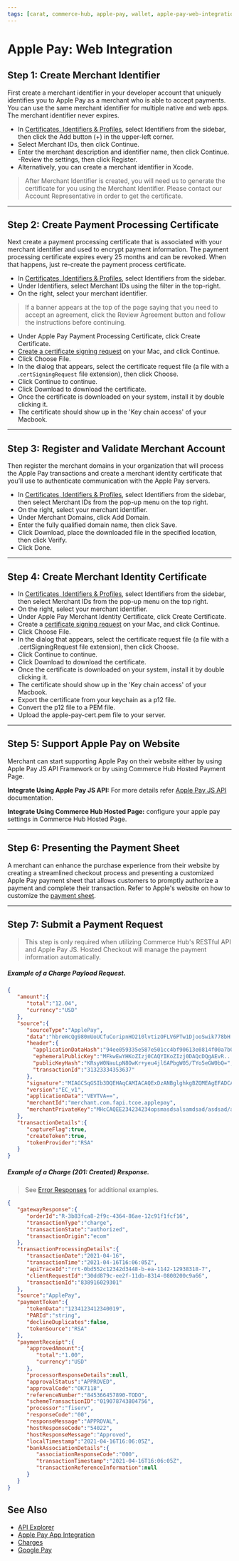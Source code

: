 ```yaml
---
tags: [carat, commerce-hub, apple-pay, wallet, apple-pay-web-integration]
---
```


# Apple Pay: Web Integration


## Step 1: Create Merchant Identifier

First create a merchant identifier in your developer account that uniquely identifies you to Apple Pay as a merchant who is able to accept payments. You can use the same merchant identifier for multiple native and web apps. The merchant identifier never expires.

- In [Certificates, Identifiers & Profiles](https://developer.apple.com/account/resources), select Identifiers from the sidebar, then click the Add button (+) in the upper-left corner.
- Select Merchant IDs, then click Continue.
- Enter the merchant description and identifier name, then click Continue.
-Review the settings, then click Register.
- Alternatively, you can create a merchant identifier in Xcode.

<!-- theme: warning -->
>
> After Merchant Identifier is created, you will need us to generate the certificate for you using the Merchant Identifier. Please contact our Account Representative in order to get the certificate.

---

## Step 2: Create Payment Processing Certificate

Next create a payment processing certificate that is associated with your merchant identifier and used to encrypt payment information. The payment processing certificate expires every 25 months and can be revoked. When that happens, just re-create the payment process certificate.

- In [Certificates, Identifiers & Profiles](https://developer.apple.com/account/resources), select Identifiers from the sidebar.
- Under Identifiers, select Merchant IDs using the filter in the top-right.
- On the right, select your merchant identifier.
> If a banner appears at the top of the page saying that you need to accept an agreement, click the Review Agreement button and follow the instructions before continuing.
- Under Apple Pay Payment Processing Certificate, click Create Certificate.
- [Create a certificate signing request](https://help.apple.com/developer-account/#/devbfa00fef7?sub=dev103e030bb) on your Mac, and click Continue.
- Click Choose File.
- In the dialog that appears, select the certificate request file (a file with a .`certSigningRequest` file extension), then click Choose.
- Click Continue to continue.
- Click Download to download the certificate.
- Once the certificate is downloaded on your system, install it by double clicking it.
- The certificate should show up in the 'Key chain access' of your Macbook.

---


## Step 3: Register and Validate Merchant Account

Then register the merchant domains in your organization that will process the Apple Pay transactions and create a merchant identity certificate that you’ll use to authenticate communication with the Apple Pay servers.


- In [Certificates, Identifiers & Profiles](https://developer.apple.com/account/resources), select Identifiers from the sidebar, then select Merchant IDs from the pop-up menu on the top right.
- On the right, select your merchant identifier.
- Under Merchant Domains, click Add Domain.
- Enter the fully qualified domain name, then click Save.
- Click Download, place the downloaded file in the specified location, then click Verify.
- Click Done.

---

## Step 4: Create Merchant Identity Certificate

- In [Certificates, Identifiers & Profiles](https://developer.apple.com/account/resources), select Identifiers from the sidebar, then select Merchant IDs from the pop-up menu on the top right.
- On the right, select your merchant identifier.
- Under Apple Pay Merchant Identity Certificate, click Create Certificate.
- Create a [certificate signing request](https://help.apple.com/developer-account/#/devbfa00fef7) on your Mac, and click Continue.
- Click Choose File.
- In the dialog that appears, select the certificate request file (a file with a .certSigningRequest file extension), then click Choose.
- Click Continue to continue.
- Click Download to download the certificate.
- Once the certificate is downloaded on your system, install it by double clicking it.
- The certificate should show up in the 'Key chain access' of your Macbook.
- Export the certificate from your keychain as a p12 file.
- Convert the p12 file to a PEM file.
- Upload the apple-pay-cert.pem file to your server.

---

## Step 5: Support Apple Pay on Website

Merchant can start supporting Apple Pay on their website either by using Apple Pay JS API Framework or by using Commerce Hub Hosted Payment Page.

**Integrate Using Apple Pay JS API:** For more details refer [Apple Pay JS API](https://developer.apple.com/documentation/apple_pay_on_the_web/apple_pay_js_api) documentation.

**Integrate Using Commerce Hub Hosted Page:** configure your apple pay settings in Commerce Hub Hosted Page.

---

## Step 6: Presenting the Payment Sheet

A merchant can enhance the purchase experience from their website by creating a streamlined checkout process and presenting a customized Apple Pay payment sheet that allows customers to promptly authorize a payment and complete their transaction. Refer to Apple's website on how to customize the [payment sheet](https://developer.apple.com/design/human-interface-guidelines/apple-pay/overview/checkout-and-payment/#customize-the-payment-sheet).

---

## Step 7: Submit a Payment Request

<!--theme: warning-->
> This step is only required when utilizing Commerce Hub's RESTful API and Apple Pay JS. Hosted Checkout will manage the payment information automatically.

<!--
type: tab
title: Request
-->

##### Example of a Charge Payload Request.
```json
{
   "amount":{
      "total":"12.04",
      "currency":"USD"
   },
   "source":{
      "sourceType":"ApplePay",
      "data":"hbreWcQg980mUoUCfuCoripnHO210lvtizOFLV6PTw1DjooSwik778bH....",
      "header":{
        "applicationDataHash":"94ee059335e587e501cc4bf90613e0814f00a7b08bc7c648fd865a2af6a22cc2",
        "ephemeralPublicKey":"MFkwEwYHKoZIzj0CAQYIKoZIzj0DAQcDQgAEvR....",
        "publicKeyHash":"KRsyW0NauLpN8OwKr+yeu4jl6APbgW05/TYo5eGW0bQ=",
        "transactionId":"31323334353637"
      },
      "signature":"MIAGCSqGSIb3DQEHAqCAMIACAQExDzANBglghkgBZQMEAgEFADCABgkqhki.....",
      "version":"EC_v1",
      "applicationData":"VEVTVA==",
      "merchantId":"merchant.com.fapi.tcoe.applepay",
      "merchantPrivateKey":"MHcCAQEE234234234opsmasdsalsamdsad/asdsad/asdasd/....."
   },
   "transactionDetails":{
      "captureFlag":true,
      "createToken":true,
      "tokenProvider":"RSA"
   }
}

```

<!--
type: tab
title: Response
-->

##### Example of a Charge (201: Created) Response.

<!-- theme: info -->
> See [Error Responses](url) for additional examples.
```json
{
   "gatewayResponse":{
      "orderId":"R-3b83fca8-2f9c-4364-86ae-12c91f1fcf16",
      "transactionType":"charge",
      "transactionState":"authorized",
      "transactionOrigin":"ecom"
   },
   "transactionProcessingDetails":{
      "transactionDate":"2021-04-16",
      "transactionTime":"2021-04-16T16:06:05Z",
      "apiTraceId":"rrt-0bd552c12342d3448-b-ea-1142-12938318-7",
      "clientRequestId":"30dd879c-ee2f-11db-8314-0800200c9a66",
      "transactionId":"838916029301"
   },
   "source":"ApplePay",
   "paymentToken":{
      "tokenData":"1234123412340019",
      "PARId":"string",
      "declineDuplicates":false,
      "tokenSource":"RSA"
   },
   "paymentReceipt":{
      "approvedAmount":{
         "total":"1.00",
         "currency":"USD"
      },
      "processorResponseDetails":null,
      "approvalStatus":"APPROVED",
      "approvalCode":"OK7118",
      "referenceNumber":"845366457890-TODO",
      "schemeTransactionID":"019078743804756",
      "processor":"fiserv",
      "responseCode":"00",
      "responseMessage":"APPROVAL",
      "hostResponseCode":"54022",
      "hostResponseMessage":"Approved",
      "localTimestamp":"2021-04-16T16:06:05Z",
      "bankAssociationDetails":{
         "associationResponseCode":"000",
         "transactionTimestamp":"2021-04-16T16:06:05Z",
         "transactionReferenceInformation":null
      }
   }
}
```

<!-- type: tab-end -->

## See Also

- [API Explorer](url)
- [Apple Pay App Integration](Apple-Pay-App.md)
- [Charges](../../../Resources/API-Documents/Payments/Charges.md)
- [Google Pay](../Google-Pay/Google-Pay.md)